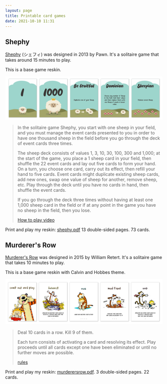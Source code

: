 ```yaml
---
layout: page
title: Printable card games
date: 2021-10-10 11:31
---
```


## Shephy

[Shephy](https://boardgamegeek.com/boardgame/150016/shephy) (シェフィ) was designed in 2013 by Pawn. It's a solitaire game that takes around 15 minutes to play.

This is a base game reskin.

![](data/shephy.png)

> In the solitaire game Shephy, you start with one sheep in your field, and you must manage the event cards presented to you in order to have one thousand sheep in the field before you go through the deck of event cards three times.
>
> The sheep deck consists of values 1, 3, 10, 30, 100, 300 and 1,000; at the start of the game, you place a 1 sheep card in your field, then shuffle the 22 event cards and lay out five cards to form your hand. On a turn, you choose one card, carry out its effect, then refill your hand to five cards. Event cards might duplicate existing sheep cards, add new ones, swap one value of sheep for another, remove sheep, etc. Play through the deck until you have no cards in hand, then shuffle the event cards.
>
> If you go through the deck three times without having at least one 1,000 sheep card in the field or if at any point in the game you have no sheep in the field, then you lose.
>
> [How to play video](https://www.youtube.com/watch?v=3UZNdNApnqE)

Print and play my reskin: [shephy.pdf](data/shephy.pdf) 13 double-sided pages. 73 cards.


## Murderer's Row

[Murderer's Row](https://boardgamegeek.com/boardgame/185813/murderers-row) was designed in 2015 by William Retert. It's a solitaire game that takes 10 minutes to play.

This is a base game reskin with Calvin and Hobbes theme.

![](data/murderersrow.png)

> Deal 10 cards in a row. Kill 9 of them.
>
> Each turn consists of activating a card and resolving its effect. Play proceeds until all cards except one have been eliminated or until no further moves are possible.
>
> [rules](data/murderers_row_rules.pdf)

Print and play my reskin: [murderersrow.pdf](data/murderersrow.pdf). 3 double-sided pages. 22 cards.


